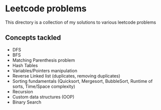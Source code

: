 # Leetcode problems

This directory is a collection of my solutions to various leetcode problems

## Concepts tackled

- DFS
- BFS
- Matching Parenthesis problem
- Hash Tables
- Variables/Pointers manipulation
- Reverse Linked list (duplicates, removing duplicates)
- Sorting fundamentals (Quicksort, Mergesort, BubbleSort, Runtime of sorts, Time/Space complexity)
- Recursion
- Custom data structures (OOP)
- Binary Search